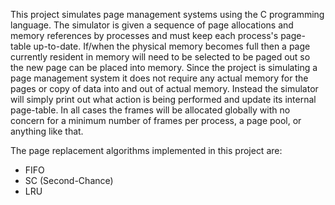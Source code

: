 This project simulates page management systems using the C programming language.
The simulator is given a sequence of page allocations and memory references by processes and must keep each process's page-table up-to-date.
If/when the physical memory becomes full then a page currently resident in memory will need to be selected to be paged out so the new page can be placed into memory.
Since the project is simulating a page management system it does not require any actual memory for the pages or 
copy of data into and out of actual memory.
Instead the simulator will simply print out what action is being performed and update its internal page-table.
In all cases the frames will be allocated globally with no concern for a minimum number of frames per process, a page pool, or anything like that.

The page replacement algorithms implemented in this project are: 
* FIFO 
* SC (Second-Chance) 
* LRU 
